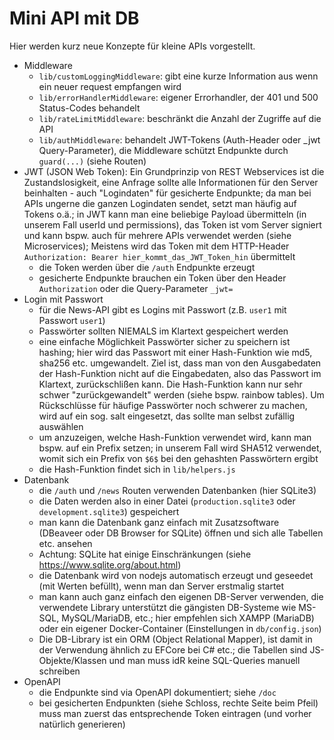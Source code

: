 # Mini API mit DB

Hier werden kurz neue Konzepte für kleine APIs vorgestellt.

* Middleware
  * `lib/customLoggingMiddleware`: gibt eine kurze Information aus wenn ein neuer request empfangen wird
  * `lib/errorHandlerMiddleware`: eigener Errorhandler, der 401 und 500 Status-Codes behandelt
  * `lib/rateLimitMiddleware`: beschränkt die Anzahl der Zugriffe auf die API
  * `lib/authMiddleware`: behandelt JWT-Tokens (Auth-Header oder _jwt Query-Parameter), die Middleware schützt Endpunkte durch `guard(...)` (siehe Routen)
* JWT (JSON Web Token): Ein Grundprinzip von REST Webservices ist die Zustandslosigkeit, eine Anfrage sollte alle Informationen für den Server beinhalten - auch "Logindaten" für gesicherte Endpunkte; da man bei APIs ungerne die ganzen Logindaten sendet, setzt man häufig auf Tokens o.ä.; in JWT kann man eine beliebige Payload übermitteln (in unserem Fall userId und permissions), das Token ist vom Server signiert und kann bspw. auch für mehrere APIs verwendet werden (siehe Microservices); Meistens wird das Token mit dem HTTP-Header `Authorization: Bearer hier_kommt_das_JWT_Token_hin` übermittelt
  * die Token werden über die `/auth` Endpunkte erzeugt
  * gesicherte Endpunkte brauchen ein Token über den Header `Authorization` oder die Query-Parameter `_jwt=`
* Login mit Passwort
  * für die News-API gibt es Logins mit Passwort (z.B. `user1` mit Passwort `user1`)
  * Passwörter sollten NIEMALS im Klartext gespeichert werden
  * eine einfache Möglichkeit Passwörter sicher zu speichern ist hashing; hier wird das Passwort mit einer Hash-Funktion wie md5, sha256 etc. umgewandelt. Ziel ist, dass man von den Ausgabedaten der Hash-Funktion nicht auf die Eingabedaten, also das Passwort im Klartext, zurückschlißen kann. Die Hash-Funktion kann nur sehr schwer "zurückgewandelt" werden (siehe bspw. rainbow tables). Um Rückschlüsse für häufige Passwörter noch schwerer zu machen, wird auf ein sog. salt eingesetzt, das sollte man selbst zufällig auswählen
  * um anzuzeigen, welche Hash-Funktion verwendet wird, kann man bspw. auf ein Prefix setzen; in unserem Fall wird SHA512 verwendet, womit sich ein Prefix von `$6$` bei den gehashten Passwörtern ergibt
  * die Hash-Funktion findet sich in `lib/helpers.js`
* Datenbank
  * die `/auth` und `/news` Routen verwenden Datenbanken (hier SQLite3)
  * die Daten werden also in einer Datei (`production.sqlite3` oder `development.sqlite3`) gespeichert
  * man kann die Datenbank ganz einfach mit Zusatzsoftware (DBeaveer oder DB Browser for SQLite) öffnen und sich alle Tabellen etc. ansehen
  * Achtung: SQLite hat einige Einschränkungen (siehe https://www.sqlite.org/about.html)
  * die Datenbank wird von nodejs automatisch erzeugt und geseedet (mit Werten befüllt), wenn man dan Server erstmalig startet
  * man kann auch ganz einfach den eigenen DB-Server verwenden, die verwendete Library unterstützt die gängisten DB-Systeme wie MS-SQL, MySQL/MariaDB, etc.; hier empfehlen sich XAMPP (MariaDB) oder ein eigener Docker-Container (Einstellungen in `db/config.json`)
  * Die DB-Library ist ein ORM (Object Relational Mapper), ist damit in der Verwendung ähnlich zu EFCore bei C# etc.; die Tabellen sind JS-Objekte/Klassen und man muss idR keine SQL-Queries manuell schreiben
* OpenAPI
  * die Endpunkte sind via OpenAPI dokumentiert; siehe `/doc`
  * bei gesicherten Endpunkten (siehe Schloss, rechte Seite beim Pfeil) muss man zuerst das entsprechende Token eintragen (und vorher natürlich generieren)